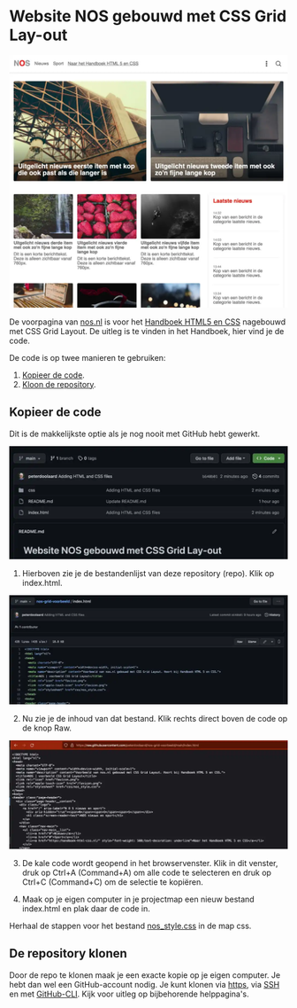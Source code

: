 # Website NOS gebouwd met CSS Grid Lay-out

![voorpagina.webp](images/voorpagina.webp)

De voorpagina van [nos.nl](https://nos.nl) is voor het [Handboek HTML5 en CSS](https://handboek-html-css.nl) nagebouwd met CSS Grid Layout. De uitleg is te vinden in het Handboek, hier vind je de code.

De code is op twee manieren te gebruiken:

1. [Kopieer de code](#kopieer-de-code).
2. [Kloon de repository](#de-repository-klonen).

## Kopieer de code

Dit is de makkelijkste optie als je nog nooit met GitHub hebt gewerkt.

![stap1.webp](images/stap1.webp)

1. Hierboven zie je de bestandenlijst van deze repository (repo). Klik op index.html.

![stap2.webp](images/stap2.webp)

2. Nu zie je de inhoud van dat bestand. Klik rechts direct boven de code op de knop Raw.

![stap3.webp](images/stap3.webp)

3. De kale code wordt geopend in het browservenster. Klik in dit venster, druk op Ctrl+A (Command+A) om alle code te selecteren en druk op Ctrl+C (Command+C) om de selectie te kopiëren.

4. Maak op je eigen computer in je projectmap een nieuw bestand index.html en plak daar de code in.

Herhaal de stappen voor het bestand [nos_style.css](https://github.com/peterdoolaard/nos-grid-voorbeeld/blob/main/css/nos_style.css) in de map css.

## De repository klonen

Door de repo te klonen maak je een exacte kopie op je eigen computer. Je hebt dan wel een GitHub-account nodig. Je kunt klonen via [https](https://docs.github.com/en/get-started/getting-started-with-git/about-remote-repositories#cloning-with-https-urls), via [SSH](https://docs.github.com/en/get-started/getting-started-with-git/about-remote-repositories#cloning-with-ssh-urls) en met [GitHub-CLI](https://docs.github.com/en/get-started/getting-started-with-git/about-remote-repositories#cloning-with-github-cli). Kijk voor uitleg op bijbehorende helppagina's.



 

